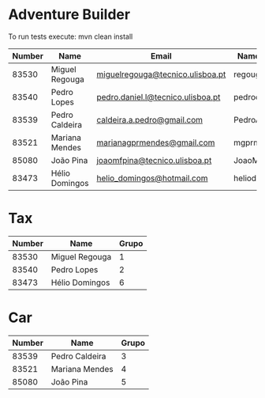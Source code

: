 ﻿# Adventure Builder

To run tests execute: mvn clean install


|   Number   |          Name           |                  Email                    |   Name GitHUb  | Grupo |
| ---------- | ----------------------- | ----------------------------------------- | ---------------| ----- |
|   83530    |      Miguel Regouga     |     miguelregouga@tecnico.ulisboa.pt      |     regouga    |   1   |
|   83540    |      Pedro Lopes        |    pedro.daniel.l@tecnico.ulisboa.pt      | pedrodaniel10  |   2   |
|   83539    |     Pedro Caldeira      |        caldeira.a.pedro@gmail.com         | PedroACaldeira |   3   |
|   83521    |     Mariana Mendes      |        marianagprmendes@gmail.com         |   mgprmendes   |   4   |
|   85080    |       João Pina         |     joaomfpina@tecnico.ulisboa.pt         | JoaoMiguelPina |   5   |
|   83473    |     Hélio Domingos      |       helio_domingos@hotmail.com          |  heliodomingos |   6   |


# Tax

|   Number   |          Name           | Grupo |
| ---------- | ----------------------- | ----- |   
|   83530    |      Miguel Regouga     |   1   |
|   83540    |      Pedro Lopes        |   2   |
|   83473    |     Hélio Domingos      |   6   |


# Car

|   Number   |          Name           | Grupo |
| ---------- | ----------------------- | ----- |
|   83539    |     Pedro Caldeira      |   3   |
|   83521    |     Mariana Mendes      |   4   |
|   85080    |       João Pina         |   5   |